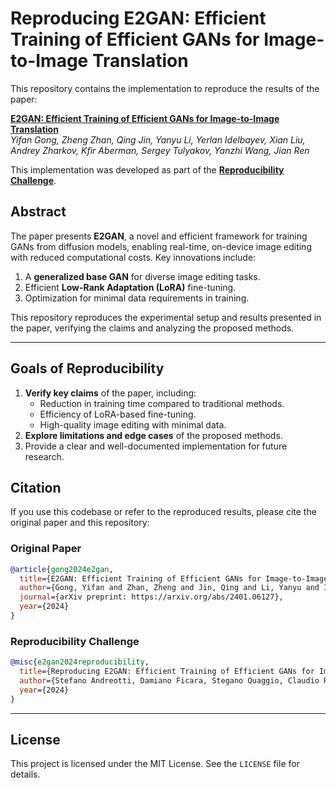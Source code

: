 # Reproducing E2GAN: Efficient Training of Efficient GANs for Image-to-Image Translation

This repository contains the implementation to reproduce the results of the paper:

**[E2GAN: Efficient Training of Efficient GANs for Image-to-Image Translation](https://arxiv.org/abs/2401.06127)**  
*Yifan Gong, Zheng Zhan, Qing Jin, Yanyu Li, Yerlan Idelbayev, Xian Liu, Andrey Zharkov, Kfir Aberman, Sergey Tulyakov, Yanzhi Wang, Jian Ren*

This implementation was developed as part of the **[Reproducibility Challenge](https://reproml.org/)**.  

## Abstract

The paper presents **E2GAN**, a novel and efficient framework for training GANs from diffusion models, enabling real-time, on-device image editing with reduced computational costs. Key innovations include:
1. A **generalized base GAN** for diverse image editing tasks.
2. Efficient **Low-Rank Adaptation (LoRA)** fine-tuning.
3. Optimization for minimal data requirements in training.

This repository reproduces the experimental setup and results presented in the paper, verifying the claims and analyzing the proposed methods.

---

## Goals of Reproducibility

1. **Verify key claims** of the paper, including:
   - Reduction in training time compared to traditional methods.
   - Efficiency of LoRA-based fine-tuning.
   - High-quality image editing with minimal data.
2. **Explore limitations and edge cases** of the proposed methods.
3. Provide a clear and well-documented implementation for future research.

## Citation

If you use this codebase or refer to the reproduced results, please cite the original paper and this repository:

### Original Paper
```bibtex
@article{gong2024e2gan,
  title={E2GAN: Efficient Training of Efficient GANs for Image-to-Image Translation},
  author={Gong, Yifan and Zhan, Zheng and Jin, Qing and Li, Yanyu and Idelbayev, Yerlan and Liu, Xian and Zharkov, Andrey and Aberman, Kfir and Tulyakov, Sergey and Wang, Yanzhi and Ren, Jian},
  journal={arXiv preprint: https://arxiv.org/abs/2401.06127},
  year={2024}
}
```

### Reproducibility Challenge
```bibtex
@misc{e2gan2024reproducibility,
  title={Reproducing E2GAN: Efficient Training of Efficient GANs for Image-to-Image Translation},
  author={Stefano Andreotti, Damiano Ficara, Stegano Quaggio, Claudio Ricci},
  year={2024}
}
```

---

## License

This project is licensed under the MIT License. See the `LICENSE` file for details.
